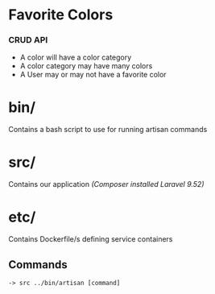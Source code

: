 # Favorite Colors

### CRUD API
- A color will have a color category
- A color category may have many colors
- A User may or may not have a favorite color
# bin/ 
Contains a bash script to use for running artisan commands
# src/
Contains our application _(Composer installed Laravel 9.52)_
# etc/
Contains Dockerfile/s defining service containers
## Commands
`-> src ../bin/artisan [command]`
